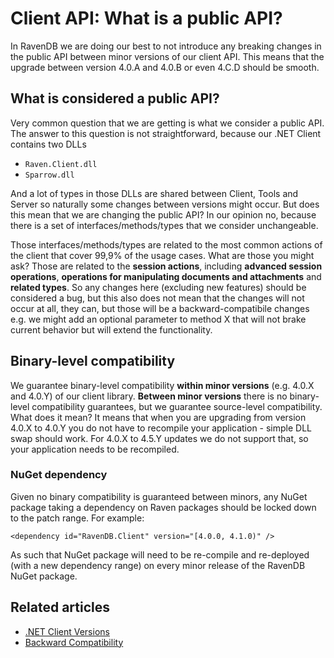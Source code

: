 # Client API: What is a public API?

In RavenDB we are doing our best to not introduce any breaking changes in the public API between minor versions of our client API. This means that the upgrade between version 4.0.A and 4.0.B or even 4.C.D should be smooth.

## What is considered a public API?

Very common question that we are getting is what we consider a public API. The answer to this question is not straightforward, because our .NET Client contains two DLLs

- `Raven.Client.dll`
- `Sparrow.dll`

And a lot of types in those DLLs are shared between Client, Tools and Server so naturally some changes between versions might occur. But does this mean that we are changing the public API? In our opinion no, because there is a set of interfaces/methods/types that we consider unchangeable.

Those interfaces/methods/types are related to the most common actions of the client that cover 99,9% of the usage cases. What are those you might ask? Those are related to the **session actions**, including **advanced session operations**, **operations for manipulating documents and attachments** and **related types**. So any changes here (excluding new features) should be considered a bug, but this also does not mean that the changes will not occur at all, they can, but those will be a backward-compatibile changes e.g. we might add an optional parameter to method X that will not brake current behavior but will extend the functionality.

## Binary-level compatibility

We guarantee binary-level compatibility **within minor versions** (e.g. 4.0.X and 4.0.Y) of our client library. **Between minor versions** there is no binary-level compatibility guarantees, but we guarantee source-level compatibility. What does it mean? It means that when you are upgrading from version 4.0.X to 4.0.Y you do not have to recompile your application - simple DLL swap should work. For 4.0.X to 4.5.Y updates we do not support that, so your application needs to be recompiled.

### NuGet dependency

Given no binary compatibility is guaranteed between minors, any NuGet package taking a dependency on Raven packages should be locked down to the patch range. For example:

```
<dependency id="RavenDB.Client" version="[4.0.0, 4.1.0)" />
```

As such that NuGet package will need to be re-compile and re-deployed (with a new dependency range) on every minor release of the RavenDB NuGet package.

## Related articles

- [.NET Client Versions](../client-api/net-client-versions)
- [Backward Compatibility](../client-api/faq/backward-compatibility)
